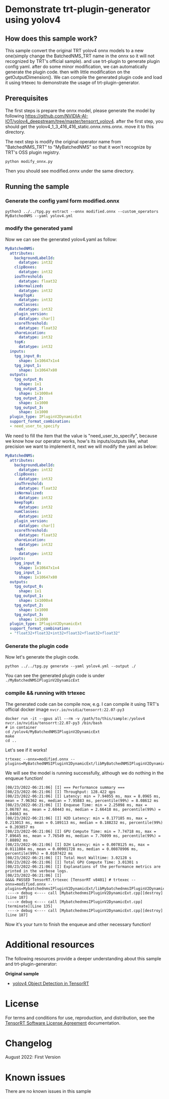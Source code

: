 # Demonstrate trt-plugin-generator using yolov4

## How does this sample work?

This sample convert the original TRT yolov4 onnx models to a new one(simply change the BatchedNMS_TRT name in the onnx so it will not recognized by TRT's official sample). and use trt-plugin to generate plugin config yaml. after do some minor modification, we can automatically generate the plugin code. then with little modification on the getOutputDimension(). We can compile the generated plugin code and load it using trtexec to demonstrate the usage of trt-plugin-generator.

## Prerequisites

The first steps is prepare the onnx model, please generate the model by following https://github.com/NVIDIA-AI-IOT/yolov4_deepstream/tree/master/tensorrt_yolov4. after the first step, you should get the yolov4_1_3_416_416_static.onnx.nms.onnx. move it to this directory.

The next step is modify the original operator name from "BatchedNMS_TRT" to "MyBatchedNMS" so that it won't recognize by TRT's OSS plugin registry.

```
python modify_onnx.py
```

Then you should see modified.onnx under the same directory.

## Running the sample

### Generate the config yaml form modified.onnx

```
python3 ../../tpg.py extract --onnx modified.onnx --custom_operators MyBatchedNMS --yaml yolov4.yml
```

### modify the generated yaml

Now we can see the generated yolov4.yaml as follow:

```yaml
MyBatchedNMS:
  attributes:
    backgroundLabelId:
      datatype: int32
    clipBoxes:
      datatype: int32
    iouThreshold:
      datatype: float32
    isNormalized:
      datatype: int32
    keepTopK:
      datatype: int32
    numClasses:
      datatype: int32
    plugin_version:
      datatype: char[]
    scoreThreshold:
      datatype: float32
    shareLocation:
      datatype: int32
    topK:
      datatype: int32
  inputs:
    tpg_input_0:
      shape: 1x10647x1x4
    tpg_input_1:
      shape: 1x10647x80
  outputs:
    tpg_output_0:
      shape: 1x1
    tpg_output_1:
      shape: 1x1000x4
    tpg_output_2:
      shape: 1x1000
    tpg_output_3:
      shape: 1x1000
  plugin_type: IPluginV2DynamicExt
  support_format_combination:
  - need_user_to_specify
```

We need to fill the item that the value is "need_user_to_specify", because we know how our operator works, how's its inputs/outputs like, what precision we want to implement it, next we will modify the yaml as below:

```yaml
MyBatchedNMS:
  attributes:
    backgroundLabelId:
      datatype: int32
    clipBoxes:
      datatype: int32
    iouThreshold:
      datatype: float32
    isNormalized:
      datatype: int32
    keepTopK:
      datatype: int32
    numClasses:
      datatype: int32
    plugin_version:
      datatype: char[]
    scoreThreshold:
      datatype: float32
    shareLocation:
      datatype: int32
    topK:
      datatype: int32
  inputs:
    tpg_input_0:
      shape: 1x10647x1x4
    tpg_input_1:
      shape: 1x10647x80
  outputs:
    tpg_output_0:
      shape: 1x1
    tpg_output_1:
      shape: 1x1000x4
    tpg_output_2:
      shape: 1x1000
    tpg_output_3:
      shape: 1x1000
  plugin_type: IPluginV2DynamicExt
  support_format_combination:
  - "float32+float32+int32+float32+float32+float32"
```

### Generate the plugin code

Now let's generate the plugin code.

```
python ../../tpg.py generate --yaml yolov4.yml --output ./
```

You can see the generated plugin code is under `./MyBatchedNMSIPluginV2DynamicExt`

### compile && running with trtexec

The generated code can be compile now, e.g. I can compile it using TRT's official docker image `nvcr.io/nvidia/tensorrt:22.07-py3`

```
docker run -it --gpus all --rm -v /path/to/this/sample:/yolov4 nvcr.io/nvidia/tensorrt:22.07-py3 /bin/bash
# in container
cd /yolov4/MyBatchedNMSIPluginV2DynamicExt
make
cd ..
```

Let's see if it works!
```
trtexec --onnx=modified.onnx --plugins=MyBatchedNMSIPluginV2DynamicExt/libMyBatchedNMSIPluginV2DynamicExt.so
```

We will see the model is running successfully, although we do nothing in the enqueue function!

```
[08/23/2022-06:21:06] [I] === Performance summary ===
[08/23/2022-06:21:06] [I] Throughput: 128.422 qps
[08/23/2022-06:21:06] [I] Latency: min = 7.94055 ms, max = 8.0965 ms, mean = 7.96362 ms, median = 7.95883 ms, percentile(99%) = 8.08612 ms
[08/23/2022-06:21:06] [I] Enqueue Time: min = 2.25098 ms, max = 3.06787 ms, mean = 2.68443 ms, median = 2.66418 ms, percentile(99%) = 3.04663 ms
[08/23/2022-06:21:06] [I] H2D Latency: min = 0.177185 ms, max = 0.213013 ms, mean = 0.189113 ms, median = 0.188232 ms, percentile(99%) = 0.203857 ms
[08/23/2022-06:21:06] [I] GPU Compute Time: min = 7.74718 ms, max = 7.89645 ms, mean = 7.76549 ms, median = 7.76099 ms, percentile(99%) = 7.88892 ms
[08/23/2022-06:21:06] [I] D2H Latency: min = 0.0078125 ms, max = 0.0111084 ms, mean = 0.00901728 ms, median = 0.00878906 ms, percentile(99%) = 0.0107422 ms
[08/23/2022-06:21:06] [I] Total Host Walltime: 3.02128 s
[08/23/2022-06:21:06] [I] Total GPU Compute Time: 3.01301 s
[08/23/2022-06:21:06] [I] Explanations of the performance metrics are printed in the verbose logs.
[08/23/2022-06:21:06] [I]
&&&& PASSED TensorRT.trtexec [TensorRT v8401] # trtexec --onnx=modified.onnx --plugins=MybatchednmsIPluginV2DynamicExt/libMybatchednmsIPluginV2DynamicExt.so
 ----> debug <---- call [MybatchednmsIPluginV2DynamicExt.cpp][destroy][Line 187]
 ----> debug <---- call [MybatchednmsIPluginV2DynamicExt.cpp][terminate][Line 135]
 ----> debug <---- call [MybatchednmsIPluginV2DynamicExt.cpp][destroy][Line 187]

```

Now it's your turn to finish the enqueue and other necessary function!

# Additional resources

The following resources provide a deeper understanding about this sample and trt-plugin-generator:

**Original sample**
- [yolov4 Object Detection in TensorRT](https://github.com/NVIDIA-AI-IOT/yolov4_deepstream/tree/master/tensorrt_yolov4)

# License

For terms and conditions for use, reproduction, and distribution, see the [TensorRT Software License Agreement](https://docs.nvidia.com/deeplearning/sdk/tensorrt-sla/index.html) documentation.

# Changelog

August 2022: First Version

# Known issues

There are no known issues in this sample
